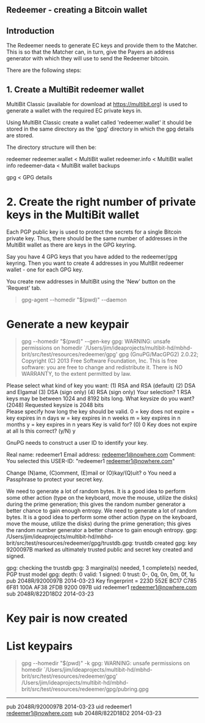 ## Redeemer - creating a Bitcoin wallet

## Introduction
The Redeemer needs to generate EC keys and provide them to the Matcher.
This is so that the Matcher can, in turn, give the Payers an address generator with which they will use to send the Redeemer bitcoin.

There are the following steps:

## 1. Create a MultiBit redeemer wallet
MultiBit Classic (available for download at https://multibit.org) is used to generate a wallet with the required EC private keys in.

Using MultiBit Classic create a wallet called 'redeemer.wallet' it should be stored in the same directory as the 'gpg' directory
in which the gpg details are stored.

The directory structure will then be:

redeemer
   redeemer.wallet      < MultiBit wallet
   redeemer.info        < MultiBit wallet info
   redeemer-data        < MultiBit wallet backups

   gpg                  < GPG details


# 2. Create the right number of private keys in the MultiBit wallet
Each PGP public key is used to protect the secrets for a single Bitcoin private key.
Thus, there should be the same number of addresses in the MultiBit wallet as there are keys in the GPG keyring.

Say you have 4 GPG keys that you have added to the redeemer/gpg keyring.
Then you want to create 4 addresses in you MultBit redeemer wallet - one for each GPG key.

You create new addresses in MultiBit using the 'New' button on the 'Request' tab.


> gpg-agent --homedir "$(pwd)" --daemon

# Generate a new keypair
> gpg --homedir "$(pwd)" --gen-key
gpg: WARNING: unsafe permissions on homedir `/Users/jim/ideaprojects/multibit-hd/mbhd-brit/src/test/resources/redeemer/gpg'
gpg (GnuPG/MacGPG2) 2.0.22; Copyright (C) 2013 Free Software Foundation, Inc.
This is free software: you are free to change and redistribute it.
There is NO WARRANTY, to the extent permitted by law.

Please select what kind of key you want:
   (1) RSA and RSA (default)
   (2) DSA and Elgamal
   (3) DSA (sign only)
   (4) RSA (sign only)
Your selection? 1
RSA keys may be between 1024 and 8192 bits long.
What keysize do you want? (2048) 
Requested keysize is 2048 bits   
Please specify how long the key should be valid.
         0 = key does not expire
      <n>  = key expires in n days
      <n>w = key expires in n weeks
      <n>m = key expires in n months
      <n>y = key expires in n years
Key is valid for? (0) 0
Key does not expire at all
Is this correct? (y/N) y
                        
GnuPG needs to construct a user ID to identify your key.

Real name: redeemer1
Email address: redeemer1@nowhere.com
Comment:                            
You selected this USER-ID:
    "redeemer1 <redeemer1@nowhere.com>"

Change (N)ame, (C)omment, (E)mail or (O)kay/(Q)uit? o
You need a Passphrase to protect your secret key.    

We need to generate a lot of random bytes. It is a good idea to perform
some other action (type on the keyboard, move the mouse, utilize the
disks) during the prime generation; this gives the random number
generator a better chance to gain enough entropy.
We need to generate a lot of random bytes. It is a good idea to perform
some other action (type on the keyboard, move the mouse, utilize the
disks) during the prime generation; this gives the random number
generator a better chance to gain enough entropy.
gpg: /Users/jim/ideaprojects/multibit-hd/mbhd-brit/src/test/resources/redeemer/gpg/trustdb.gpg: trustdb created
gpg: key 9200097B marked as ultimately trusted
public and secret key created and signed.

gpg: checking the trustdb
gpg: 3 marginal(s) needed, 1 complete(s) needed, PGP trust model
gpg: depth: 0  valid:   1  signed:   0  trust: 0-, 0q, 0n, 0m, 0f, 1u
pub   2048R/9200097B 2014-03-23
      Key fingerprint = 223D 552E BC17 C785 6F81  100A AF38 2FDB 9200 097B
uid                  redeemer1 <redeemer1@nowhere.com>
sub   2048R/822D18D2 2014-03-23

# Key pair is now created

# List keypairs
> gpg --homedir "$(pwd)" -k
gpg: WARNING: unsafe permissions on homedir `/Users/jim/ideaprojects/multibit-hd/mbhd-brit/src/test/resources/redeemer/gpg'
/Users/jim/ideaprojects/multibit-hd/mbhd-brit/src/test/resources/redeemer/gpg/pubring.gpg
-----------------------------------------------------------------------------------------
pub   2048R/9200097B 2014-03-23
uid                  redeemer1 <redeemer1@nowhere.com>
sub   2048R/822D18D2 2014-03-23